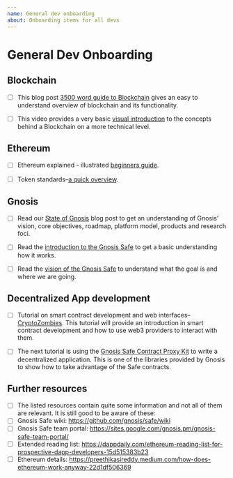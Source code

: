 ```yaml
---
name: General dev onboarding
about: Onboarding items for all devs
---
```


# General Dev Onboarding

## Blockchain
- [ ] This blog post [3500 word guide to Blockchain](https://thenextweb.com/contributors/2017/11/01/ultimate-3500-word-plain-english-guide-blockchain/) gives an easy to understand
overview of blockchain and its functionality.

- [ ] This video provides a very basic [visual introduction](https://www.youtube.com/watch?v=_160oMzblY8) to the concepts behind a
Blockchain on a more technical level.


## Ethereum
- [ ] Ethereum explained - illustrated [beginners guide](https://www.upfolio.com/ultimate-ethereum-guide).

- [ ] Token standards–[a quick overview](https://medium.com/@brenn.a.hill/noobs-guide-to-understanding-erc-20-vs-erc-721-tokens-d7f5657a4ee7).

## Gnosis

- [ ] Read our [State of Gnosis](https://blog.gnosis.pm/the-state-of-gnosis-8cb9f49e3533) blog post to get an understanding of Gnosis’ vision, core
objectives, roadmap, platform model, products and research foci.

- [ ] Read the [introduction to the Gnosis Safe](https://docs.gnosis.io/safe/docs/intro_assets/) to get a basic understanding how it works.

- [ ] Read the [vision of the Gnosis Safe](https://docs.google.com/document/d/1QPCFPHezlbA2OawSJJo5AkwNLyWaYb9UZb2_yc4bVjw/edit) to understand what the goal is and where we are going.

## Decentralized App development

- [ ] Tutorial on smart contract development and web interfaces–[CryptoZombies](https://cryptozombies.io/en/course).
This tutorial will provide an introduction in smart contract development and how to use web3 providers to interact with them.

- [ ] The next tutorial is using the [Gnosis Safe Contract Proxy Kit](https://docs.gnosis.io/safe/docs/cpktutorial1/) to write a decentralized application.
This is one of the libraries provided by Gnosis to show how to take advantage of the Safe contracts.

## Further resources
- [ ] The listed resources contain quite some information and not all of them are relevant. It is still good to be aware of these:
- [ ] Gnosis Safe wiki: https://github.com/gnosis/safe/wiki
- [ ] Gnosis Safe team portal: https://sites.google.com/gnosis.pm/gnosis-safe-team-portal/
- [ ] Extended reading list: https://dappdaily.com/ethereum-reading-list-for-prospective-dapp-developers-15d515383b23
- [ ] Ethereum details: https://preethikasireddy.medium.com/how-does-ethereum-work-anyway-22d1df506369
